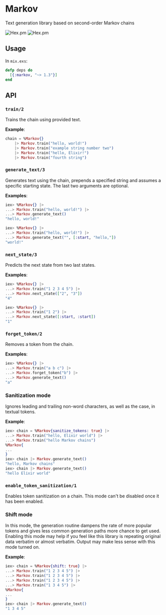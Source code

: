 # Markov
Text generation library based on second-order Markov chains

![Hex.pm](https://img.shields.io/hexpm/v/markov)
![Hex.pm](https://img.shields.io/hexpm/dd/markov)

## Usage
In `mix.exs`:
```elixir
defp deps do
  [{:markov, "~> 1.3"}]
end
```

## API

### `train/2`
Trains the chain using provided text.

**Example**:
```elixir
chain = %Markov{}
    |> Markov.train("hello, world!")
    |> Markov.train("example string number two")
    |> Markov.train("hello, Elixir!")
    |> Markov.train("fourth string")
```

### `generate_text/3`
Generates text using the chain, prepends a specified string and assumes a specific starting state.
The last two arguments are optional.

**Examples**:
```elixir
iex> %Markov{} |>
...> Markov.train("hello, world!") |>
...> Markov.generate_text()
"hello, world!"

iex> %Markov{} |>
...> Markov.train("hello, world!") |>
...> Markov.generate_text("", [:start, "hello,"])
"world!"
```

### `next_state/3`
Predicts the next state from two last states.

**Examples**:
```elixir
iex> %Markov{} |>
...> Markov.train("1 2 3 4 5") |>
...> Markov.next_state(["2", "3"])
"4"

iex> %Markov{} |>
...> Markov.train("1 2") |>
...> Markov.next_state([:start, :start])
"1"
```

### `forget_token/2`
Removes a token from the chain.

**Examples**:
```elixir
iex> %Markov{} |>
...> Markov.train("a b c") |>
...> Markov.forget_token("b") |>
...> Markov.generate_text()
"a"
```

### Sanitization mode
Ignores leading and trailing non-word characters, as well as the case, in textual tokens.

**Example**:
```elixir
iex> chain = %Markov{sanitize_tokens: true} |>
...> Markov.train("hello, Elixir world") |>
...> Markov.train("hello Markov chains")
%Markov{
...
}
iex> chain |> Markov.generate_text()
"hello, Markov chains"
iex> chain |> Markov.generate_text()
"hello Elixir world"
```

### `enable_token_sanitization/1`
Enables token sanitization on a chain. This mode can't be disabled once it has been enabled.

### Shift mode
In this mode, the generation routine dampens the rate of more popular tokens and gives less common generation paths more chance to get used. Enabling this mode may help if you feel like this library is repeating original data verbatim or almost verbatim. Output may make less sense with this mode turned on.

**Example**:
```elixir
iex> chain = %Markov{shift: true} |>
...> Markov.train("1 2 3 4 5") |>
...> Markov.train("1 2 3 4 5") |>
...> Markov.train("1 2 3 4 5") |>
...> Markov.train("1 3 4 5") |>
%Markov{
...
}
iex> chain |> Markov.generate_text()
"1 3 4 5"
```
